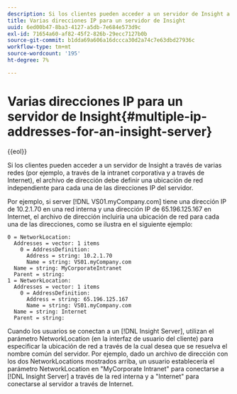 ```yaml
---
description: Si los clientes pueden acceder a un servidor de Insight a través de varias redes (por ejemplo, a través de la intranet corporativa y a través de Internet), el archivo de dirección debe definir una ubicación de red independiente para cada una de las direcciones IP del servidor.
title: Varias direcciones IP para un servidor de Insight
uuid: 6ed00b47-8ba3-4127-a5db-7e684e573d9c
exl-id: 71654a60-af82-45f2-826b-29ecc7127b0b
source-git-commit: b1dda69a606a16dccca30d2a74c7e63dbd27936c
workflow-type: tm+mt
source-wordcount: '195'
ht-degree: 7%

---
```


# Varias direcciones IP para un servidor de Insight{#multiple-ip-addresses-for-an-insight-server}

{{eol}}

Si los clientes pueden acceder a un servidor de Insight a través de varias redes (por ejemplo, a través de la intranet corporativa y a través de Internet), el archivo de dirección debe definir una ubicación de red independiente para cada una de las direcciones IP del servidor.

Por ejemplo, si server [!DNL VS01.myCompany.com] tiene una dirección IP de 10.2.1.70 en una red interna y una dirección IP de 65.196.125.167 en Internet, el archivo de dirección incluiría una ubicación de red para cada una de las direcciones, como se ilustra en el siguiente ejemplo:

```
0 = NetworkLocation: 
  Addresses = vector: 1 items
    0 = AddressDefinition: 
      Address = string: 10.2.1.70
      Name = string: VS01.myCompany.com
  Name = string: MyCorporateIntranet
  Parent = string: 
1 = NetworkLocation: 
  Addresses = vector: 1 items
    0 = AddressDefinition: 
      Address = string: 65.196.125.167
      Name = string: VS01.myCompany.com
  Name = string: Internet
  Parent = string:
```

Cuando los usuarios se conectan a un [!DNL Insight Server], utilizan el parámetro NetworkLocation (en la interfaz de usuario del cliente) para especificar la ubicación de red a través de la cual desea que se resuelva el nombre común del servidor. Por ejemplo, dado un archivo de dirección con los dos NetworkLocations mostrados arriba, un usuario establecería el parámetro NetworkLocation en &quot;MyCorporate Intranet&quot; para conectarse a [!DNL Insight Server] a través de la red interna y a &quot;Internet&quot; para conectarse al servidor a través de Internet.
